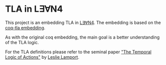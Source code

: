 # TLA in L∃∀N4

This project is an embedding TLA in [L∃∀N4](https://lean-lang.org/). The embedding is based on the [coq-tla embedding](https://github.com/tchajed/coq-tla).

As with the original coq embedding, the main goal is a better understanding of the TLA logic.

For the TLA definitions please refer to the seminal paper ["The Temporal
Logic of Actions"](https://dl.acm.org/doi/pdf/10.1145/177492.177726) by [Leslie Lamport](https://www.lamport.org/).
